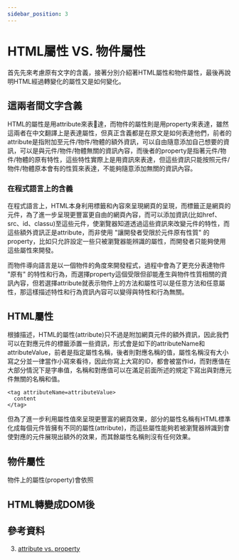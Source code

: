 ```yaml
---
sidebar_position: 3
---
```


# HTML屬性 VS. 物件屬性
首先先來考慮原有文字的含義，接著分別介紹著HTML屬性和物件屬性，最後再說明HTML經過轉變化的屬性又是如何變化。

## 這兩者間文字含義
HTML的屬性是用attribute來表達，而物件的屬性則是用property來表達，雖然這兩者在中文翻譯上是表達屬性，但真正含義都是在原文是如何表達他們，前者的attribute是指附加至元件/物件/物體的額外資訊，可以自由隨意添加自己想要的資訊，可以是與元件/物件/物體無關的資訊內容，而後者的property是指著元件/物件/物體的原有特性，這些特性實際上是用資訊來表達，但這些資訊只能按照元件/物件/物體原本會有的性質來表達，不能夠隨意添加無關的資訊內容。

### 在程式語言上的含義
在程式語言上，HTML本身利用標籤和內容來呈現網頁的呈現，而標籤正是網頁的元件，為了進一步呈現更豐富更自由的網頁內容，而可以添加資訊(比如href、src、id、classu)至這些元件，使瀏覽器知道透過這些資訊來改變元件的特性，而這些額外資訊正是attribute，而非使用 "讓開發者受限於元件原有性質" 的property，比如只允許設定一些只被瀏覽器能辨識的屬性，而開發者只能夠使用這些屬性來開發。

而物件導向語言是以一個物件的角度來開發程式，過程中會為了更充分表達物件 "原有" 的特性和行為，而選擇property這個受限但卻能產生與物件性質相關的資訊內容，但若選擇attribute就表示物件上的方法和屬性可以是任意方法和任意屬性，那這樣描述特性和行為資訊內容可以變得與特性和行為無關。

## HTML屬性
根據描述，HTML的屬性(attribute)只不過是附加網頁元件的額外資訊，因此我們可以在對應元件的標籤添置一些資訊，形式會是如下的attributeName和attributeValue，前者是指定屬性名稱，後者則對應名稱的值，屬性名稱沒有大小寫之分並一律當作小寫來看待，因此你寫上大寫的ID，都會被當作id，而對應值在大部分情況下是字串值，名稱和對應值可以在滿足前面所述的規定下寫出與對應元件無關的名稱和值。

```
<tag attributeName=attributeValue>
  content
</tag>
```

但為了進一步利用屬性值來呈現更豐富的網頁效果，部分的屬性名稱有HTML標準化成每個元件皆擁有不同的屬性(attribute)，而這些屬性能夠若被瀏覽器辨識到會使對應的元件展現出額外的效果，而其餘屬性名稱則沒有任何效果。

## 物件屬性

物件上的屬性(property)會依照



## HTML轉變成DOM後



## 參考資料
3. [attribute vs. property](https://www.researchgate.net/post/What-are-the-differences-between-attribute-and-properties)